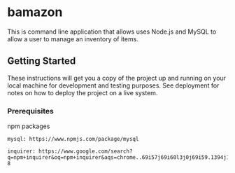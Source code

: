 # bamazon

This is command line application that allows uses Node.js and MySQL to allow a user to manage an inventory of items.

## Getting Started

These instructions will get you a copy of the project up and running on your local machine for development and testing purposes. See deployment for notes on how to deploy the project on a live system.

### Prerequisites

npm packages

```
mysql: https://www.npmjs.com/package/mysql
```
```
inquirer: https://www.google.com/search?q=npm+inquirer&oq=npm+inquirer&aqs=chrome..69i57j69i60l3j0j69i59.1394j1j4&sourceid=chrome&ie=UTF-8
```
